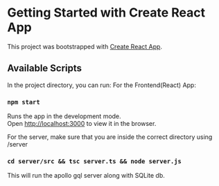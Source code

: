 # Getting Started with Create React App

This project was bootstrapped with [Create React App](https://github.com/facebook/create-react-app).

## Available Scripts

In the project directory, you can run:
For the Frontend(React) App:
### `npm start`

Runs the app in the development mode.\
Open [http://localhost:3000](http://localhost:3000) to view it in the browser.

For the server, make sure that you are inside the correct directory using /server
### `cd server/src && tsc server.ts && node server.js`
This will run the apollo gql server along with SQLite db.